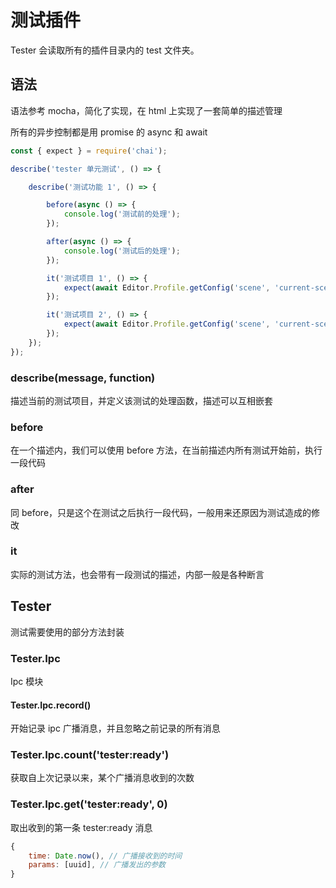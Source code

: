 # 测试插件

Tester 会读取所有的插件目录内的 test 文件夹。

## 语法

语法参考 mocha，简化了实现，在 html 上实现了一套简单的描述管理

所有的异步控制都是用 promise 的 async 和 await

```javascript
const { expect } = require('chai');

describe('tester 单元测试', () => {

    describe('测试功能 1', () => {

        before(async () => {
            console.log('测试前的处理');
        });

        after(async () => {
            console.log('测试后的处理');
        });

        it('测试项目 1', () => {
            expect(await Editor.Profile.getConfig('scene', 'current-scene')).to.equal('');
        });

        it('测试项目 2', () => {
            expect(await Editor.Profile.getConfig('scene', 'current-scene')).to.equal('');            
        });
    });
});
```

### describe(message, function)

描述当前的测试项目，并定义该测试的处理函数，描述可以互相嵌套

### before

在一个描述内，我们可以使用 before 方法，在当前描述内所有测试开始前，执行一段代码

### after

同 before，只是这个在测试之后执行一段代码，一般用来还原因为测试造成的修改

### it

实际的测试方法，也会带有一段测试的描述，内部一般是各种断言

## Tester

测试需要使用的部分方法封装

### Tester.Ipc

Ipc 模块

#### Tester.Ipc.record()

开始记录 ipc 广播消息，并且忽略之前记录的所有消息

### Tester.Ipc.count('tester:ready')

获取自上次记录以来，某个广播消息收到的次数

### Tester.Ipc.get('tester:ready', 0)

取出收到的第一条 tester:ready 消息

```javascript
{
    time: Date.now(), // 广播接收到的时间
    params: [uuid], // 广播发出的参数
}
```